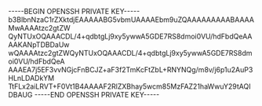 -----BEGIN OPENSSH PRIVATE KEY-----
b3BlbnNzaC1rZXktdjEAAAAABG5vbmUAAAAEbm9uZQAAAAAAAAABAAAAMwAAAAtzc2gtZW
QyNTUxOQAAACDL/4+qdbtgLj9xy5ywwA5GDE7RS8dmoi0VU/hdFbdQeAAAAKANpTDBDaUw
wQAAAAtzc2gtZWQyNTUxOQAAACDL/4+qdbtgLj9xy5ywwA5GDE7RS8dmoi0VU/hdFbdQeA
AAAEA7j5EF3vvNGjcFnBCJZ+aF3f2TmKcFtZbL+RNYNQg/m8v/j6p1u2AuP3HLnLDADkYM
TtFLx2aiLRVT+F0Vt1B4AAAAF2RlZXBhay5wcm85MzFAZ21haWwuY29tAQIDBAUG
-----END OPENSSH PRIVATE KEY-----
